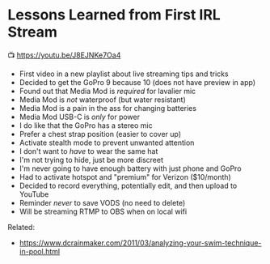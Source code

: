 # Lessons Learned from First IRL Stream

📺 <https://youtu.be/J8EJNKe7Oa4>

* First video in a new playlist about live streaming tips and tricks
* Decided to get the GoPro 9 because 10 (does not have preview in app)
* Found out that Media Mod is *required* for lavalier mic
* Media Mod is *not* waterproof (but water resistant)
* Media Mod is a pain in the ass for changing batteries
* Media Mod USB-C is *only* for power
* I do like that the GoPro has a stereo mic
* Prefer a chest strap position (easier to cover up)
* Activate stealth mode to prevent unwanted attention
* I don't want to *have* to wear the same hat
* I'm not trying to hide, just be more discreet
* I'm never going to have enough battery with just phone and GoPro 
* Had to activate hotspot and "premium" for Verizon (\$10/month)
* Decided to record everything, potentially edit, and then upload to YouTube
* Reminder *never* to save VODS (no need to delete)
* Will be streaming RTMP to OBS when on local wifi

Related:

* <https://www.dcrainmaker.com/2011/03/analyzing-your-swim-technique-in-pool.html>
